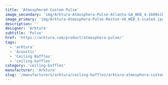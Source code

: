 ```yaml
---
title: 'Atmosphera® Custom Pulse'
image_secondary: 'img/Arktura-Atmosphera-Pulse-Atlanta-GA_WEB_4-1600x1078.jpg'
image_primary: 'img/Arktura-Atmosphera-Pulse-Reston-VA_WEB_1-scaled.jpg'
description: ''
designer: 'Arktura'
subtitle: 'Pulse'
href: 'https://arktura.com/product/atmosphera-pulse/'
tags:
  - 'arktura'
  - 'Acoustic'
  - 'Ceiling Baffles'
  - 'ceiling-baffles'
category: 'ceiling-baffles'
manufacturer: 'Arktura'
slug: '/manufacturers/arktura/ceiling-baffles/arktura-atmosphera-custom-pulse'
---
```

